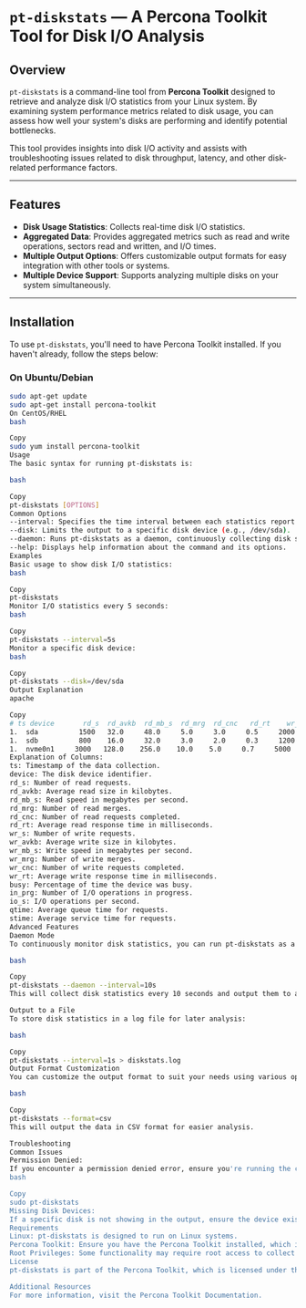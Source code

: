 # `pt-diskstats` — A Percona Toolkit Tool for Disk I/O Analysis

## Overview
`pt-diskstats` is a command-line tool from **Percona Toolkit** designed to retrieve and analyze disk I/O statistics from your Linux system. By examining system performance metrics related to disk usage, you can assess how well your system's disks are performing and identify potential bottlenecks.

This tool provides insights into disk I/O activity and assists with troubleshooting issues related to disk throughput, latency, and other disk-related performance factors.

---

## Features
- **Disk Usage Statistics**: Collects real-time disk I/O statistics.
- **Aggregated Data**: Provides aggregated metrics such as read and write operations, sectors read and written, and I/O times.
- **Multiple Output Options**: Offers customizable output formats for easy integration with other tools or systems.
- **Multiple Device Support**: Supports analyzing multiple disks on your system simultaneously.

---

## Installation

To use `pt-diskstats`, you'll need to have Percona Toolkit installed. If you haven't already, follow the steps below:

### On Ubuntu/Debian
```bash
sudo apt-get update
sudo apt-get install percona-toolkit
On CentOS/RHEL
bash

Copy
sudo yum install percona-toolkit
Usage
The basic syntax for running pt-diskstats is:

bash

Copy
pt-diskstats [OPTIONS]
Common Options
--interval: Specifies the time interval between each statistics report (e.g., --interval=1s for 1-second intervals).
--disk: Limits the output to a specific disk device (e.g., /dev/sda).
--daemon: Runs pt-diskstats as a daemon, continuously collecting disk statistics.
--help: Displays help information about the command and its options.
Examples
Basic usage to show disk I/O statistics:
bash

Copy
pt-diskstats
Monitor I/O statistics every 5 seconds:
bash

Copy
pt-diskstats --interval=5s
Monitor a specific disk device:
bash

Copy
pt-diskstats --disk=/dev/sda
Output Explanation
apache

Copy
# ts device       rd_s  rd_avkb  rd_mb_s  rd_mrg  rd_cnc   rd_rt    wr_s  wr_avkb  wr_mb_s  wr_mrg  wr_cnc   wr_rt  busy  in_prg   io_s  qtime  stime
1.  sda          1500   32.0     48.0     5.0     3.0     0.5     2000   64.0     128.0    4.0     2.0     0.8   20.0   1        0.2   0.1    0.4
1.  sdb          800    16.0     32.0     3.0     2.0     0.3     1200   32.0     64.0     2.0     1.0     0.4   15.0   0        0.1   0.0    0.3
1.  nvme0n1     3000   128.0    256.0    10.0    5.0     0.7     5000   256.0    512.0    8.0     4.0     1.2   30.0   2        0.4   0.2    0.6
Explanation of Columns:
ts: Timestamp of the data collection.
device: The disk device identifier.
rd_s: Number of read requests.
rd_avkb: Average read size in kilobytes.
rd_mb_s: Read speed in megabytes per second.
rd_mrg: Number of read merges.
rd_cnc: Number of read requests completed.
rd_rt: Average read response time in milliseconds.
wr_s: Number of write requests.
wr_avkb: Average write size in kilobytes.
wr_mb_s: Write speed in megabytes per second.
wr_mrg: Number of write merges.
wr_cnc: Number of write requests completed.
wr_rt: Average write response time in milliseconds.
busy: Percentage of time the device was busy.
in_prg: Number of I/O operations in progress.
io_s: I/O operations per second.
qtime: Average queue time for requests.
stime: Average service time for requests.
Advanced Features
Daemon Mode
To continuously monitor disk statistics, you can run pt-diskstats as a background daemon:

bash

Copy
pt-diskstats --daemon --interval=10s
This will collect disk statistics every 10 seconds and output them to a file.

Output to a File
To store disk statistics in a log file for later analysis:

bash

Copy
pt-diskstats --interval=1s > diskstats.log
Output Format Customization
You can customize the output format to suit your needs using various options. For example, using the --format flag allows you to choose the type of output:

bash

Copy
pt-diskstats --format=csv
This will output the data in CSV format for easier analysis.

Troubleshooting
Common Issues
Permission Denied:
If you encounter a permission denied error, ensure you're running the command as a user with the necessary privileges (typically root or a user with appropriate sudo privileges).
bash

Copy
sudo pt-diskstats
Missing Disk Devices:
If a specific disk is not showing in the output, ensure the device exists and is correctly mounted. You can check the available devices using lsblk.
Requirements
Linux: pt-diskstats is designed to run on Linux systems.
Percona Toolkit: Ensure you have the Percona Toolkit installed, which includes the pt-diskstats tool.
Root Privileges: Some functionality may require root access to collect certain system statistics.
License
pt-diskstats is part of the Percona Toolkit, which is licensed under the GPL-2.0 License.

Additional Resources
For more information, visit the Percona Toolkit Documentation.
